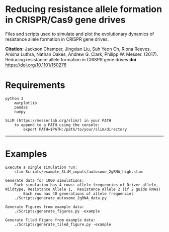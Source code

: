 # Reducing resistance allele formation in CRISPR/Cas9 gene drives

Files and scripts used to simulate and plot the evolutionary dynamics of resistance
allele formation in CRISPR gene drives.

**Citation:** Jackson Champer, Jingxian Liu, Suh Yeon Oh, Riona Reeves, Anisha
Luthra, Nathan Oakes, Andrew G. Clark, Philipp W. Messer. (2017). Reducing
resistance allele formation in CRISPR gene drives
**doi** https://doi.org/10.1101/150276


# Requirements
	python 3
		matplotlib
		pandas
		numpy

	SLiM (https://messerlab.org/slim/) in your PATH
		to append to a PATH using the console:
			export PATH=$PATH:/path/to/your/slim/directory

---------------------
# Examples

	Execute a single simulation run:
		slim Scripts/example_SLiM_inputs/autosome_2gRNA_high.slim

	Generate data for 1000 simulations:
		Each simulation has 4 rows: allele frequencies of Driver allele, Wildtype, Resistance Allele 1,  Resistance Allele 2 (if 2 guide RNAs)
			Each row has 40 generations of allele frequencies
		./Scripts/generate_autosome_2gRNA_data.py

	Generate Figures from example data:
		./Scripts/generate_figures.py -example

	Generate Tiled Figure from example data:
		./Scripts/generate_tiled_figure.py -example
